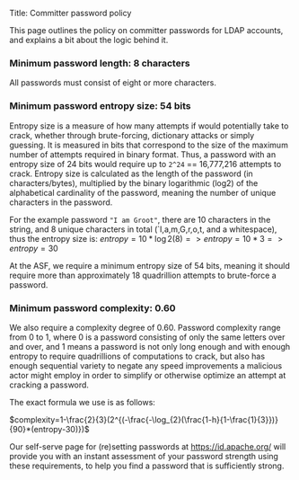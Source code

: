Title: Committer password policy

This page outlines the policy on committer passwords for LDAP accounts, and explains a bit 
about the logic behind it.

### Minimum password length: 8 characters
All passwords must consist of eight or more characters.

### Minimum password entropy size: 54 bits
Entropy size is a measure of how many attempts if would potentially take to crack, whether 
through brute-forcing, dictionary attacks or simply guessing. It is measured in bits that 
correspond to the size of the maximum number of attempts required in binary format. Thus, 
a password with an entropy size of 24 bits would require up to `2^24` == 16,777,216 attempts 
to crack. Entropy size is calculated as the length of the password (in characters/bytes), 
multiplied by the binary logarithmic (log2) of the alphabetical cardinality of the password, 
meaning the number of unique characters in the password. 

For the example password `"I am Groot"`, there are 10 characters in the string, and 8 unique 
characters in total (`I,a,m,G,r,o,t, and a whitespace), thus the entropy size is: 
$entropy=10*\log{2}(8) => entropy=10 * 3 => entropy=30$

At the ASF, we require a minimum entropy size of 54 bits, meaning it should require more than 
approximately 18 quadrillion attempts to brute-force a password.

### Minimum password complexity: 0.60
We also require a complexity degree of 0.60. Password complexity range from 0 to 1, where 0 is 
a password consisting of only the same letters over and over, and 1 means a password is not only 
long enough and with enough entropy to require quadrillions of computations to crack, but also 
has enough sequential variety to negate any speed improvements a malicious actor might employ in 
order to simplify or otherwise optimize an attempt at cracking a password.

The exact formula we use is as follows:

$complexity=1-\frac{2}{3}(2^{(-\frac{-\log_{2}(\frac{1-h}{1-\frac{1}{3}})}{90}*(entropy-30)})$


Our self-serve page for (re)setting passwords at https://id.apache.org/ will provide you with 
an instant assessment of your password strength using these requirements, to help you find a 
password that is sufficiently strong.
